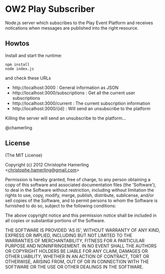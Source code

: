# OW2 Play Subscriber

Node.js server which subscribes to the Play Event Platform and receives notications when messages are published into the right resource.

## Howtos

Install and start the runtime:

    npm install
    node index.js

and check these URLs

- http://localhost:3000 : General information as JSON
- http://localhost:3000/subscriptions : Get all the current user subscriptions
- http://localhost:3000/current : The current subscription information
- http://localhost:3000/{id} : Will send an unsubscribe to the platform

Killing the server will send an unsubscribe to the platform...

@chamerling

## License 

(The MIT License)

Copyright (c) 2012 Christophe Hamerling &lt;christophe.hamerling@gmail.com&gt;

Permission is hereby granted, free of charge, to any person obtaining
a copy of this software and associated documentation files (the
'Software'), to deal in the Software without restriction, including
without limitation the rights to use, copy, modify, merge, publish,
distribute, sublicense, and/or sell copies of the Software, and to
permit persons to whom the Software is furnished to do so, subject to
the following conditions:

The above copyright notice and this permission notice shall be
included in all copies or substantial portions of the Software.

THE SOFTWARE IS PROVIDED 'AS IS', WITHOUT WARRANTY OF ANY KIND,
EXPRESS OR IMPLIED, INCLUDING BUT NOT LIMITED TO THE WARRANTIES OF
MERCHANTABILITY, FITNESS FOR A PARTICULAR PURPOSE AND NONINFRINGEMENT.
IN NO EVENT SHALL THE AUTHORS OR COPYRIGHT HOLDERS BE LIABLE FOR ANY
CLAIM, DAMAGES OR OTHER LIABILITY, WHETHER IN AN ACTION OF CONTRACT,
TORT OR OTHERWISE, ARISING FROM, OUT OF OR IN CONNECTION WITH THE
SOFTWARE OR THE USE OR OTHER DEALINGS IN THE SOFTWARE.